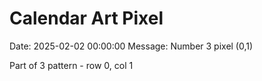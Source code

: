 # Calendar Art Pixel

Date: 2025-02-02 00:00:00
Message: Number 3 pixel (0,1)

Part of 3 pattern - row 0, col 1
